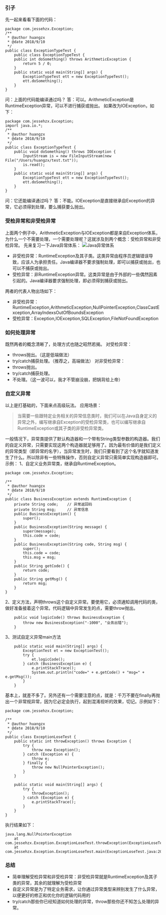 ### 引子
先一起来看看下面的代码：
```
package com.jessehzx.Exception;
/**
 * @author huangzx
 * @date 2018/9/10
 */
public class ExceptionTypeTest {
    public class ExceptionTypeTest {
    public int doSomething() throws ArithmeticException {
        return 5 / 0;
    }
    public static void main(String[] args) {
        ExceptionTypeTest ett = new ExceptionTypeTest();
        ett.doSomething();
    }
}
```

问：上面的代码能编译通过吗？
答：可以。ArithmeticException是RuntimeException异常，可以不进行捕获或抛出。
如果改为IOException，如下：
```
package com.jessehzx.Exception;
import java.io.*;
/**
 * @author huangzx
 * @date 2018/9/10
 */
public class ExceptionTypeTest {
    public void doSomething() throws IOException {
        InputStream is = new FileInputStream(new File("/Users/huangzx/test.txt"));
        is.read();
    }
    public static void main(String[] args) {
        ExceptionTypeTest ett = new ExceptionTypeTest();
        ett.doSomething();
    }
}
```

问：它还能编译通过吗？
答：不能。IOException是直接继承自Exception的异常，它必须得到处理，要么捕获要么抛出。

### 受检异常和非受检异常
上面两个例子中，ArithmeticException与IOException都是来自Exception体系，为什么一个不需要处理，一个需要处理呢？这就涉及到两个概念：受检异常和非受检异常。
先来复习一下Java异常体系：
![Java异常体系](https://ws2.sinaimg.cn/large/006tNbRwgy1fv4hhrmr2sj30uw0cqdgt.jpg)
- 非受检异常：RuntimeException及其子类。这类异常由程序员逻辑错误导致，应该人为承担责任。Java编译器不要求强制处理，即可以捕获或抛出，也可以不捕获或抛出。
- 受检异常：非RuntimeException异常。这类异常是由于外部的一些偶然因素引起的。Java编译器要求强制处理，即必须得到捕获或抛出。

两者的代表人物出场如下：
- 非受检异常：RuntimeException,ArithmeticException,NullPointerException,ClassCastException,ArrayIndexsOutOfBoundsException
- 受检异常：Exception,IOException,SQLException,FileNotFoundException

### 如何处理异常
既然两者的概念清晰了，处理方式也随之昭然若揭。
对受检异常：
- throws抛出。（这是低端做法）
- try/catch捕获处理。（推荐之，高端做法）
对非受检异常：
- throws抛出。
- try/catch捕获处理。
- 不处理。（这一波可以，我才不管崩没崩，把锅背给上帝）

### 自定义异常
以上是打基础的，下面来点高级玩法。
应用场景：
> 当需要一些跟特定业务相关的异常信息类时，我们可以在Java自身定义的异常之外，编写继承自Exception的受检异常类，也可以编写继承自RuntimeException或其子类的非受检异常类。

一般情况下，异常类提供了默认构造器和一个带有String类型参数的构造器。我们的自定义异常，只需要实现这两个构造器就足够用了。因为最有价值的是我们定义的异常类型（即异常的名字），当异常发生时，我们只要看到了这个名字就知道发生了什么。所以除非有一些特殊操作，否则自定义异常只需简单实现构造器即可。
示例：
1、自定义业务异常类，继承自RuntimeException。
```
package com.jessehzx.Exception;

/**
 * @author huangzx
 * @date 2018/9/10
 */
public class BusinessException extends RuntimeException {
    private String code;    // 异常返回码
    private String msg;     // 异常信息
    public BusinessException() {
        super();
    }
    public BusinessException(String message) {
        super(message);
        this.code = code;
    }
    public BusinessException(String code, String msg) {
        super();
        this.code = code;
        this.msg = msg;
    }
    public String getCode() {
        return code;
    }
    public String getMsg() {
        return msg;
    }
}
```
2、定义方法，声明throws这个自定义异常。要使用它，必须通知调用代码的类，做好准备接着这个异常。代码逻辑中异常发生的点，需要throw抛出。
```
    public void logicCode() throws BusinessException {
        throw new BusinessException("-1000", "业务出错");
    }
```
3、测试自定义异常main方法
```
    public static void main(String[] args) {
        ExceptionTest et = new ExceptionTest();
        try {
            et.logicCode();
        } catch (BusinessException e) {
            e.printStackTrace();
            System.out.println("code=" + e.getCode() + "msg=" + e.getMsg());
        }
    }
```
基本上，就差不多了。另外还有一个需要注意的点，就是：千万不要在finally再抛出一个非常规异常，因为它必定会执行，起到混淆视听的效果，切记。示例如下：
```
package com.jessehzx.Exception;

/**
 * @author huangzx
 * @date 2018/9/10
 */
public class ExceptionLoseTest {
    public static int throwException() throws Exception {
        try {
            throw new Exception();
        } catch (Exception e) {
            throw e;
        } finally {
            throw new NullPointerException();
        }
    }

    public static void main(String[] args) {
        try {
            throwException();
        } catch (Exception e) {
            e.printStackTrace();
        }
    }
}
```
执行结果如下：
```
java.lang.NullPointerException
	at com.jessehzx.Exception.ExceptionLoseTest.throwException(ExceptionLoseTest.java:14)
	at com.jessehzx.Exception.ExceptionLoseTest.main(ExceptionLoseTest.java:20)
```

### 总结
- 简单理解受检异常和非受检异常：非受检异常就是RuntimeException及其子类的异常，其余的就理解为受检异常
- 自定义异常是为了特定业务需求，让你通过异常类型来辨别发生了什么异常，以便更好的修正和优化你的逻辑代码用的
- try/catch那些你已经知道如何处理的异常，throw那些你还不知怎么处理的异常。